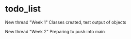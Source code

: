 # todo_list
New thread "Week 1"
Classes created, test output of objects

New thread "Week 2"
Preparing to push into main
